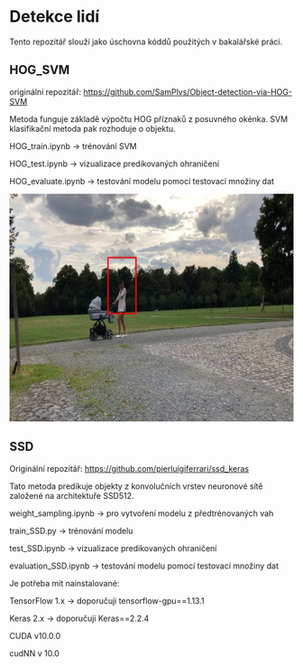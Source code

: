 # Detekce lidí

Tento repozitář slouží jako úschovna kóddů použitých v bakalářské práci.

## HOG_SVM

originální repozitář: https://github.com/SamPlvs/Object-detection-via-HOG-SVM

Metoda funguje základě výpočtu HOG příznaků z posuvného okénka. SVM klasifikační metoda pak rozhoduje o objektu.


HOG_train.ipynb -> trénování SVM

HOG_test.ipynb -> vizualizace predikovaných ohraničení

HOG_evaluate.ipynb -> testování modelu pomocí testovací množiny dat

![](HOG_SVM/test_images/test.jpg)

## SSD

Originální repozitář: https://github.com/pierluigiferrari/ssd_keras

Tato metoda predikuje objekty z konvolučních vrstev neuronové sítě založené na architektuře SSD512.

weight_sampling.ipynb -> pro vytvoření modelu z předtrénovaných vah

train_SSD.py -> trénování modelu

test_SSD.ipynb -> vizualizace predikovaných ohraničení

evaluation_SSD.ipynb -> testování modelu pomocí testovací množiny dat


Je potřeba mít nainstalované:

TensorFlow 1.x -> doporučuji tensorflow-gpu==1.13.1

Keras 2.x -> doporučuji Keras==2.2.4

CUDA v10.0.0

cudNN v 10.0

 
